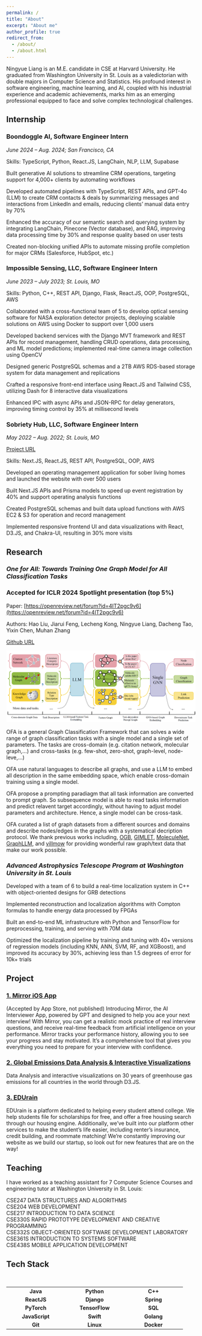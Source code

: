 ```yaml
---
permalink: /
title: "About"
excerpt: "About me"
author_profile: true
redirect_from: 
  - /about/
  - /about.html
---
```


Ningyue Liang is an M.E. candidate in CSE at Harvard University. He graduated from Washington University in St. Louis as a valedictorian with double majors in Computer Science and Statistics. His profound interest in software engineering, machine learning, and AI, coupled with his industrial experience and academic achievements, marks him as an emerging professional equipped to face and solve complex technological challenges.

## Internship 

###  Boondoggle AI, Software Engineer Intern                                                                                 

*June 2024 – Aug. 2024; San Francisco, CA*

Skills: TypeScript, Python, React.JS, LangChain, NLP, LLM, Supabase  

Built generative AI solutions to streamline CRM operations, targeting support for 4,000+ clients by automating workflows

Developed automated pipelines with TypeScript, REST APIs, and GPT-4o (LLM) to create CRM contacts & deals by summarizing messages and interactions from LinkedIn and emails, reducing clients’ manual data entry by 70%

Enhanced the accuracy of our semantic search and querying system by integrating LangChain, Pinecone (Vector database), and RAG, improving data processing time by 30% and response quality based on user tests

Created non-blocking unified APIs to automate missing profile completion for major CRMs (Salesforce, HubSpot, etc.)


###  Impossible Sensing, LLC, Software Engineer Intern                                                                                 

*June 2023 – July 2023; St. Louis, MO*

Skills: Python, C++, REST API, Django, Flask, React.JS, OOP, PostgreSQL, AWS 			              

Collaborated with a cross-functional team of 5 to develop optical sensing software for NASA exploration detector projects, deploying scalable solutions on AWS using Docker to support over 1,000 users

Developed backend services with the Django MVT framework and REST APIs for record management, handling CRUD operations, data processing, and ML model predictions; implemented real-time camera image collection using OpenCV

Designed generic PostgreSQL schemas and a 2TB AWS RDS-based storage system for data management and replications

Crafted a responsive front-end interface using React.JS and Tailwind CSS, utilizing Dash for 8 interactive data visualizations

Enhanced IPC with async APIs and JSON-RPC for delay generators, improving timing control by 35% at millisecond levels


###  Sobriety Hub, LLC, Software Engineer Intern   

*May 2022 – Aug. 2022; St. Louis, MO*

[Project URL](https://github.com/NingyueLiang/SobrietyHub)

Skills: Next.JS, React.JS, REST API, PostgreSQL, OOP, AWS                                                                                             

Developed an operating management application for sober living homes and launched the website with over 500 users

Built Next.JS APIs and Prisma models to speed up event registration by 40% and support operating analysis functions

Created PostgreSQL schemas and built data upload functions with AWS EC2 & S3 for operation and record management

Implemented responsive frontend UI and data visualizations with React, D3.JS, and Chakra-UI, resulting in 30% more visits

<!-- ### Roke Data Co., Ltd., Software Engineer Intern                                                                                          

*May 2021 – July 2021; Jinan, China*
  
Skills: React.JS, Python, REST APIs, Odoo, PostgreSQL, D3.JS 

Developed an enterprise resource planning app to manage global construction projects for China Construction 8th Division

Implemented a database in PostgreSQL to store project planning information, including locations, resources, and status

Built non-blocking REST Python APIs to support resource planning functions and data analysis of construction projects 

Created an interactive data visualization in D3.JS to show 30+ projects’ progress, geospatial locations, and operations -->

## Research

### *One for All: Towards Training One Graph Model for All Classification Tasks* 
### Accepted for ICLR 2024 Spotlight presentation (top 5%)

Paper: [https://openreview.net/forum?id=4IT2pgc9v6](https://openreview.net/forum?id=4IT2pgc9v6)

Authors: Hao Liu, Jiarui Feng, Lecheng Kong, Ningyue Liang, Dacheng Tao, Yixin Chen, Muhan Zhang

[Github URL](https://github.com/NingyueLiang/OneForAll)

![OFA Pipeline ](../images/ofapipeline.png)

OFA is a general Graph Classification Framework that can solves a wide range of graph classification tasks with a single model and a single set of parameters. The tasks are cross-domain (e.g. citation network, molecular graph,...) and cross-tasks (e.g. few-shot, zero-shot, graph-level, node-leve,...)

OFA use natural languages to describe all graphs, and use a LLM to embed all description in the same embedding space, which enable cross-domain training using a single model.

OFA propose a prompting paradiagm that all task information are converted to prompt graph. So subsequence model is able to read tasks information and predict relavent target accordingly, without having to adjust model parameters and architecture. Hence, a single model can be cross-task.

OFA curated a list of graph datasets from a different sources and domains and describe nodes/edges in the graphs with a systematical decription protocol. We thank previous works including, [OGB](https://ogb.stanford.edu/), [GIMLET](https://github.com/zhao-ht/GIMLET/tree/master), [MoleculeNet](https://arxiv.org/abs/1703.00564), [GraphLLM](https://arxiv.org/pdf/2307.03393.pdf), and [villmow](https://github.com/villmow/datasets_knowledge_embedding/tree/master) for providing wonderful raw graph/text data that make our work possible.

###  *Advanced Astrophysics Telescope Program at Washington University in St. Louis*

Developed with a team of 6 to build a real-time localization system in C++ with object-oriented designs for GRB detections

Implemented reconstruction and localization algorithms with Compton formulas to handle energy data processed by FPGAs

Built an end-to-end ML infrastructure with Python and TensorFlow for preprocessing, training, and serving with 70M data

Optimized the localization pipeline by training and tuning with 40+ versions of regression models (including KNN, ANN, SVM, RF, and XGBoost), and improved its accuracy by 30%, achieving less than 1.5 degrees of error for 10k+ trials


## Project

### [1. Mirror iOS App](https://github.com/NingyueLiang/Mirror-iOS-App)

(Accepted by App Store, not published)
Introducing Mirror, the AI Interviewer App, powered by GPT and designed to help you ace your next interview! With Mirror, you can get a realistic mock practice of real interview questions, and receive real-time feedback from artificial intelligence on your performance. Mirror tracks your performance history, allowing you to see your progress and stay motivated. It’s a comprehensive tool that gives you everything you need to prepare for your interview with confidence.

### [2. Global Emissions Data Analysis & Interactive Visualizations](https://ningyueliang.github.io/Emssions/) 

Data Analysis and interactive visualizations on 30 years of greenhouse gas emissions for all countries in the world through D3.JS.


###  [3. EDUrain](https://github.com/NingyueLiang/EDUrain)
EDUrain is a platform dedicated to helping every student attend college. We help students file for scholarships for free, and offer a free housing search through our housing engine. Additionally, we’ve built into our platform other services to make the student’s life easier, including renter’s insurance, credit building, and roommate matching! We’re constantly improving our website as we build our startup, so look out for new features that are on the way!

## Teaching
I have worked as a teaching assistant for 7 Computer Science Courses and engineering tutor at Washington University in St. Louis:

CSE247 DATA STRUCTURES AND ALGORITHMS \
CSE204 WEB DEVELOPMENT \
CSE217 INTRODUCTION  TO DATA SCIENCE \
CSE330S RAPID PROTOTYPE DEVELOPMENT AND CREATIVE PROGRAMMING \
CSE332S OBJECT-ORIENTED SOFTWARE DEVELOPMENT LABORATORY \
CSE361S INTRODUCTION TO SYSTEMS SOFTWARE \
CSE438S MOBILE APPLICATION DEVELOPMENT 

## Tech Stack

<br>
<table>
<tbody>

<tr>
  <td align="center" width="20%">
  <span><b><center>Java</center></b></span> 

  </td>
  
  <td align="center" width="20%">
  <span><b><center>Python</center></b></span> 
  </td>
  
  <td align="center" width="20%">
  <span><b><center>C++</center></b></span> 

  </td>

</tr>

<tr>
  <td align="center" width="20%">
  <span><b><center>ReactJS</center></b></span> 

  </td>

  <td align="center" width="20%">
  <span><b><center>Django</center></b></span> 

  </td>

  <td align="center" width="20%">
  <span><b><center>Spring</center></b></span> 
  
  </td>
  
</tr>  

<tr>
  <td align="center" width="20%">
  <span><b><center>PyTorch</center></b></span> 

  </td>
  
  <td align="center" width="20%">
  <span><b><center>TensorFlow</center></b></span> 

  </td>
  

  <td align="center" width="20%">
  <span><b><center>SQL</center></b></span> 
 
  </td>
  

</tr>

<tr>
  <td align="center" width="20%">
  <span><b><center>JavaScript</center></b></span> 
  
  </td>
  
  <td align="center" width="20%">
  <span><b><center>Swift</center></b></span> 
  
  </td>
  

  <td align="center" width="20%">
  <span><b><center>Golang</center></b></span> 
  
  </td>
  

</tr>

<tr>
  <td align="center" width="20%">
  <span><b><center>Git</center></b></span> 
  
  </td>
  
  <td align="center" width="20%">
  <span><b><center>Linux</center></b></span> 

  </td>

  <td align="center" width="20%">
  <span><b><center>Docker</center></b></span> 

  </td>

</tr>

</tbody>
</table>

